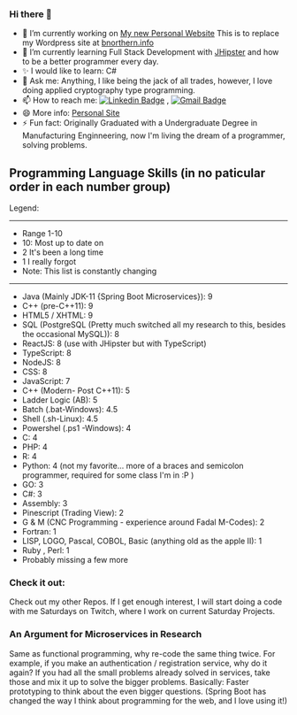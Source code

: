 ### Hi there 👋

<!--
**bnorthern42/bnorthern42** is a ✨ _special_ ✨ repository because its `README.md` (this file) appears on your GitHub profile.
[1.1]: https://github.com/bnorthern42/bnorthern42/blob/main/Resources/Icons/icons8-linkedin-64.png "linkedin"
-->

- 🔭 I’m currently working on [My new Personal Website](https://github.com/bnorthern42/PersonalWebsiteReact) This is to replace my Wordpress site at [bnorthern.info](https://bnorthern.info/)
- 🌱 I’m currently learning Full Stack Development with [JHipster](https://www.jhipster.tech/) and how to be a better programmer every day.
- ✨ I would like to learn: C#
- 💬 Ask me: Anything, I like being the jack of all trades, however, I love doing applied cryptography type programming. 
- 📫 How to reach me: [![Linkedin Badge](https://img.shields.io/badge/-LinkedIn-blue?style=flat-square&logo=Linkedin&logoColor=white&link=https://www.linkedin.com/in/brad-northern-83666147/)](https://www.linkedin.com/in/brad-northern-83666147/) , [![Gmail Badge](https://img.shields.io/badge/-Gmail-c14438?style=flat-square&logo=Gmail&logoColor=white&link=mailto:bradn4@gmail.com)](mailto:bradn4@gmail.com)
- 😄 More info: [Personal Site](https://bnorthern.info)
- ⚡ Fun fact: Originally Graduated with a Undergraduate Degree in Manufacturing Enginneering, now I'm living the dream of a programmer, solving problems. 


## Programming Language Skills (in no paticular order in each number group)

Legend:
****************************************
* Range 1-10
* 10: Most up to date on
* 2 It's been a long time
* 1 I really forgot
* Note: This list is constantly changing
******************************************

* Java (Mainly JDK-11 {Spring Boot Microservices}): 9
* C++ (pre-C++11): 9
* HTML5 / XHTML: 9
* SQL (PostgreSQL (Pretty much switched all my research to this, besides the occasional MySQL)): 8
* ReactJS: 8 (use with JHipster but with TypeScript)
* TypeScript: 8
* NodeJS: 8
* CSS: 8
* JavaScript: 7
* C++ (Modern- Post C++11): 5
* Ladder Logic (AB): 5
* Batch (.bat-Windows): 4.5
* Shell (.sh-Linux): 4.5
* Powershel (.ps1 -Windows): 4
* C: 4
* PHP: 4
* R: 4
* Python: 4 (not my favorite... more of a braces and semicolon programmer, required for some class I'm in :P )
* GO: 3
* C#: 3
* Assembly: 3
* Pinescript (Trading View): 2
* G & M (CNC Programming - experience around Fadal M-Codes): 2
* Fortran: 1
* LISP, LOGO, Pascal, COBOL, Basic (anything old as the apple II): 1
* Ruby , Perl: 1
* Probably missing a few more

### Check it out:

Check out my other Repos. If I get enough interest, I will start doing a code with me Saturdays on Twitch, where I work on current Saturday Projects. 

### An Argument for Microservices in Research

Same as functional programming, why re-code the same thing twice. For example, if you make an authentication / registration service, why do it again? If you had all the small problems already solved in services, take those and mix it up to solve the bigger problems. Basically: Faster prototyping to think about the even bigger questions. (Spring Boot has changed the way I think about programming for the web, and I love using it!)



